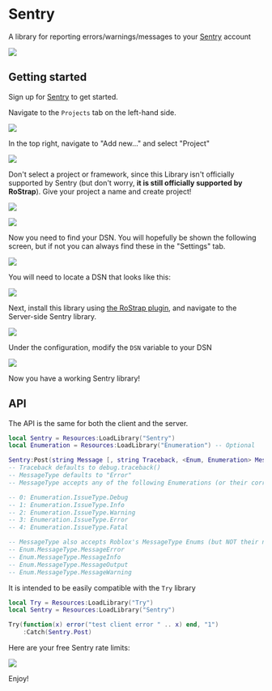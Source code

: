 # Sentry
A library for reporting errors/warnings/messages to your [Sentry](https://sentry.io) account

![](https://sentry.io/_assets/og/default-ece813046f72308a5f52e8ed4f5ff498920320ef76bbad88df5d1de0469cb185.jpg)

## Getting started
Sign up for [Sentry](https://sentry.io/) to get started.

Navigate to the `Projects` tab on the left-hand side.

![](https://user-images.githubusercontent.com/15217173/40045794-dfd79f9e-57f0-11e8-968e-d95f0d0db605.png)

In the top right, navigate to "Add new..." and select "Project"

![](https://user-images.githubusercontent.com/15217173/40045846-0517598e-57f1-11e8-8b7d-4741271d0a25.png)

Don't select a project or framework, since this Library isn't officially supported by Sentry (but don't worry, **it is still officially supported by RoStrap**). Give your project a name and create project!

![](https://user-images.githubusercontent.com/15217173/40046120-bb6d5436-57f1-11e8-82ac-a86de1ac8c50.png)

![](https://user-images.githubusercontent.com/15217173/40046197-f339cf20-57f1-11e8-9970-efabc38a0350.png)

Now you need to find your DSN. You will hopefully be shown the following screen, but if not you can always find these in the "Settings" tab.

![](https://user-images.githubusercontent.com/15217173/40046296-3d4d2a8a-57f2-11e8-9609-6abf08745431.png)

You will need to locate a DSN that looks like this:

![](https://user-images.githubusercontent.com/15217173/40047458-278c5100-57f5-11e8-9594-51615feae30b.png)

Next, install this library using [the RoStrap plugin](https://www.roblox.com/library/725884332/RoStrap), and navigate to the Server-side Sentry library.

![](https://user-images.githubusercontent.com/15217173/40047745-e47d1498-57f5-11e8-8ec5-21c8df9d57cb.png)

Under the configuration, modify the `DSN` variable to your DSN

![](https://user-images.githubusercontent.com/15217173/40047836-321c907a-57f6-11e8-8894-a48e819e1b0d.png)

Now you have a working Sentry library!

## API
The API is the same for both the client and the server.

```lua
local Sentry = Resources:LoadLibrary("Sentry")
local Enumeration = Resources:LoadLibrary("Enumeration") -- Optional

Sentry:Post(string Message [, string Traceback, <Enum, Enumeration> MessageType])
-- Traceback defaults to debug.traceback()
-- MessageType defaults to "Error"
-- MessageType accepts any of the following Enumerations (or their corresponding numbers or strings)

-- 0: Enumeration.IssueType.Debug
-- 1: Enumeration.IssueType.Info
-- 2: Enumeration.IssueType.Warning
-- 3: Enumeration.IssueType.Error
-- 4: Enumeration.IssueType.Fatal

-- MessageType also accepts Roblox's MessageType Enums (but NOT their numbers or strings)
-- Enum.MessageType.MessageError
-- Enum.MessageType.MessageInfo
-- Enum.MessageType.MessageOutput
-- Enum.MessageType.MessageWarning
```

It is intended to be easily compatible with the `Try` library

```lua
local Try = Resources:LoadLibrary("Try")
local Sentry = Resources:LoadLibrary("Sentry")

Try(function(x) error("test client error " .. x) end, "1")
	:Catch(Sentry.Post)
```

Here are your free Sentry rate limits:

![](https://discourse-cdn-sjc1.com/business6/uploads/roblox/original/3X/8/3/83f1ad350dcda770fc2b2e82cc7b4757467ab95e.png)

Enjoy!
